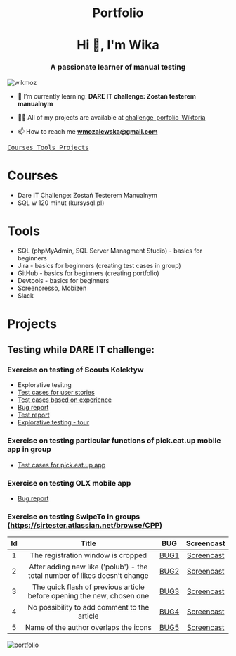 <h1 align="center">Portfolio</h1>


 <h1 align="center">Hi 👋, I'm Wika</h1>
<h3 align="center">A passionate learner of manual testing</h3>

<p align="left"> <img src="https://komarev.com/ghpvc/?username=wikmoz&label=Profile%20views&color=0e75b6&style=flat" alt="wikmoz" /> </p>

- 🌱 I’m currently learning: **DARE IT challenge: Zostań testerem manualnym**

- 👨‍💻 All of my projects are available at [challenge_porfolio_Wiktoria](challenge_porfolio_Wiktoria)

- 📫 How to reach me **wmozalewska@gmail.com**
<p align="left">
</p>


[<kbd> Courses </kbd>](#courses)
[<kbd> Tools </kbd>](#tools)
[<kbd> Projects </kbd>](#projects)


# Courses

- Dare IT Challenge: Zostań Testerem Manualnym
- SQL w 120 minut (kursysql.pl)


# Tools

- SQL (phpMyAdmin, SQL Server Managment Studio) - basics for beginners
- Jira - basics for beginners (creating test cases in group)
- GitHub - basics for beginners (creating portfolio)
- Devtools - basics for beginners
- Screenpresso, Mobizen
- Slack


# Projects


## Testing while DARE IT challenge:


### Exercise on testing of Scouts Kolektyw
- Explorative tesitng
- [Test cases for user stories](https://docs.google.com/spreadsheets/d/1lodk83NlXzVX2n_N-y8rW2jbiDuHJxqD/edit?usp=sharing&ouid=117170517202558210113&rtpof=true&sd=true)
- [Test cases based on experience](https://docs.google.com/spreadsheets/d/1YmXbnhtnpeROPaZI6VZ_JnWPs83CFGMd/edit?usp=sharing&ouid=117170517202558210113&rtpof=true&sd=true)
- [Bug report](https://docs.google.com/spreadsheets/d/1yNjSEN-VvtSfSd5MfSlgpfMwzW0bd1FGTANk7rX8lcE/edit?usp=sharing) 
- [Test report](https://docs.google.com/spreadsheets/d/1IvBLQX9O88la2VP2aUuf9GlSBBfTlNkv5cXqbucVlKc/edit?usp=sharing) 
- [Explorative testing - tour](https://docs.google.com/spreadsheets/d/1TrnbCMN6Ii4YK9mdQORSYsZ59pRR7AjU5uM4_7y8bEg/edit?usp=share_link) 

### Exercise on testing particular functions of pick.eat.up mobile app in group
- [Test cases for pick.eat.up app](https://docs.google.com/spreadsheets/d/1Z4GQxUTicf-5v0iVSGIMF_72bpZmDYHq/edit?usp=sharing&ouid=117170517202558210113&rtpof=true&sd=true) 

### Exercise on testing OLX mobile app
- [Bug report](https://docs.google.com/spreadsheets/d/1psyvC75DrlCn2q9qnlad02WGcFH9bQkzEdPt1OVgCuA/edit?usp=share_link)

### Exercise on testing SwipeTo in groups (https://sirtester.atlassian.net/browse/CPP)
|Id |Title                                                                       | BUG |Screencast|
|:-:|:--------------------------------------------------------------------------:|:---:|:--------:|
|1  |The registration window is cropped|[BUG1](https://github.com/WikMoz/challenge_portfolio_Wiktoria/files/10614016/CPP-2.pdf)|[Screencast](https://user-images.githubusercontent.com/122229411/216847250-a513ca26-e12c-41da-864d-a2dba5616a9e.mp4)|
|2  |After adding new like ('polub') - the total number of likes doesn’t change  |[BUG2](https://github.com/WikMoz/challenge_portfolio_Wiktoria/files/10614000/CPP-3.pdf)|[Screencast](https://user-images.githubusercontent.com/122229411/216847701-300ed0ba-5723-4497-9161-75d6f979d810.mp4)|
|3  |The quick flash of previous article before opening the new, chosen one |[BUG3](https://github.com/WikMoz/challenge_portfolio_Wiktoria/files/10613994/CPP-4.pdf)|[Screencast](https://user-images.githubusercontent.com/122229411/216848500-90ff042e-636a-4212-984f-4ae05ceee7c8.mp4)|
|4  |No possibility to add comment to the article|[BUG4](https://github.com/WikMoz/challenge_portfolio_Wiktoria/files/10613982/CPP-5.pdf)|[Screencast](https://drive.google.com/file/d/1Hk4CA7y46jmeFjd4jy2x-7m2uVLGanS4/view?usp=share_link)|
|5  |Name of the author overlaps the icons|[BUG5](https://github.com/WikMoz/challenge_portfolio_Wiktoria/files/10613965/CPP-6.pdf)|[Screencast](https://drive.google.com/file/d/1lOVSLKrvoZg3jJ-e3gnJUDC9dj4ZoO_Z/view?usp=share_link)|

[![portfolio](https://user-images.githubusercontent.com/122229411/219461054-b8e8215c-a07d-413c-a355-d9d09f443404.png)](https://cdn.quotesgram.com/small/49/3/1387005649-how_to_fix_software_bugs.jpg) 
